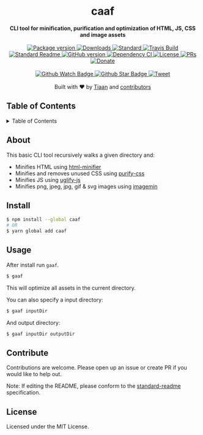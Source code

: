<h1 align="center">caaf</h1>
<div align="center">
  <strong>CLI tool for minification, purification and optimization of HTML, JS, CSS and image assets</strong>
</div>
<br>
<div align="center">
  <a href="https://npmjs.org/package/caaf">
    <img src="https://img.shields.io/npm/v/caaf.svg?style=flat-square" alt="Package version" />
  </a>
  <a href="https://npmjs.org/package/caaf">
  <img src="https://img.shields.io/npm/dm/caaf.svg?style=flat-square" alt="Downloads" />
  </a>
  <a href="https://github.com/feross/standard">
    <img src="https://img.shields.io/badge/code%20style-standard-brightgreen.svg?style=flat-square" alt="Standard" />
  </a>
  <a href="https://travis-ci.org/tiaanduplessis/caaf">
    <img src="https://img.shields.io/travis/tiaanduplessis/caaf.svg?style=flat-square" alt="Travis Build" />
  </a>
  <a href="https://github.com/RichardLitt/standard-readme)">
    <img src="https://img.shields.io/badge/standard--readme-OK-green.svg?style=flat-square" alt="Standard Readme" />
  </a>
  <a href="https://badge.fury.io/gh/tiaanduplessis%2Fcaaf">
    <img src="https://badge.fury.io/gh/tiaanduplessis%2Fcaaf.svg?style=flat-square" alt="GitHub version" />
  </a>
  <a href="https://dependencyci.com/github/tiaanduplessis/caaf">
    <img src="https://dependencyci.com/github/tiaanduplessis/caaf/badge?style=flat-square" alt="Dependency CI" />
  </a>
  <a href="https://github.com/tiaanduplessis/caaf/blob/master/LICENSE">
    <img src="https://img.shields.io/npm/l/caaf.svg?style=flat-square" alt="License" />
  </a>
  <a href="http://makeapullrequest.com">
    <img src="https://img.shields.io/badge/PRs-welcome-brightgreen.svg?style=flat-square" alt="PRs" />
  </a>
  <a href="https://www.paypal.me/tiaanduplessis/1">
    <img src="https://img.shields.io/badge/$-support-green.svg?style=flat-square" alt="Donate" />
  </a>
</div>
<br>
<div align="center">
  <a href="https://github.com/tiaanduplessis/caaf/watchers">
    <img src="https://img.shields.io/github/watchers/tiaanduplessis/caaf.svg?style=social" alt="Github Watch Badge" />
  </a>
  <a href="https://github.com/tiaanduplessis/caaf/stargazers">
    <img src="https://img.shields.io/github/stars/tiaanduplessis/caaf.svg?style=social" alt="Github Star Badge" />
  </a>
  <a href="https://twitter.com/intent/tweet?text=Check%20out%20caaf!%20https://github.com/tiaanduplessis/caaf%20%F0%9F%91%8D">
    <img src="https://img.shields.io/twitter/url/https/github.com/tiaanduplessis/caaf.svg?style=social" alt="Tweet" />
  </a>
</div>
<br>
<div align="center">
  Built with ❤︎ by <a href="tiaan.beer">Tiaan</a> and <a href="https://github.com/tiaanduplessis/caaf/graphs/contributors">contributors</a>
</div>

<h2>Table of Contents</h2>
<details>
  <summary>Table of Contents</summary>
  <li><a href="#about">About</a></li>
  <li><a href="#install">Install</a></li>
  <li><a href="#usage">Usage</a></li>
  <li><a href="#contribute">Contribute</a></li>
  <li><a href="#license">License</a></li>
</details>

## About

This basic CLI tool recursively walks a given directory and:
- Minifies HTML using [html-minifier](https://github.com/kangax/html-minifier)
- Minifies and removes unused CSS using [purify-css](https://github.com/purifycss/purifycss)
- Minifies JS using [uglify-js](https://github.com/mishoo/UglifyJS)
- Minifies png, jpeg, jpg, gif & svg images using [imagemin](https://github.com/imagemin/imagemin)

## Install

```sh
$ npm install --global caaf
# OR
$ yarn global add caaf
```

## Usage

After install run `gaaf`.

```sh
$ gaaf
```

This will optimize all assets in the current directory.

You can also specify a input directory:

```sh
$ gaaf inputDir
```

And output directory:

```sh
$ gaaf inputDir outputDir
```

## Contribute

Contributions are welcome. Please open up an issue or create PR if you would like to help out.

Note: If editing the README, please conform to the [standard-readme](https://github.com/RichardLitt/standard-readme) specification.

## License

Licensed under the MIT License.
